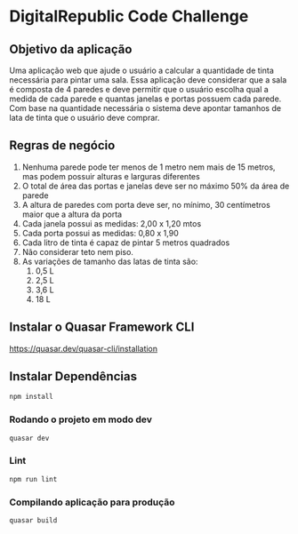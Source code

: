 # DigitalRepublic Code Challenge

## Objetivo da aplicação

Uma aplicação web que ajude o usuário a calcular a quantidade de tinta necessária para pintar uma sala.
Essa aplicação deve considerar que a sala é composta de 4 paredes e deve permitir que o usuário escolha qual a medida de cada parede e quantas janelas e portas possuem cada parede.
Com base na quantidade necessária o sistema deve apontar tamanhos de lata de tinta que o usuário deve comprar.

## Regras de negócio

1. Nenhuma parede pode ter menos de 1 metro nem mais de 15 metros, mas podem possuir alturas e larguras diferentes
2. O total de área das portas e janelas deve ser no máximo 50% da área de parede
3. A altura de paredes com porta deve ser, no mínimo, 30 centímetros maior que a altura da porta
4. Cada janela possui as medidas: 2,00 x 1,20 mtos
5. Cada porta possui as medidas: 0,80 x 1,90
6. Cada litro de tinta é capaz de pintar 5 metros quadrados
7. Não considerar teto nem piso.
8. As variações de tamanho das latas de tinta são:
    1. 0,5 L
    2. 2,5 L
    3. 3,6 L
    4. 18 L

## Instalar o Quasar Framework CLI
https://quasar.dev/quasar-cli/installation

## Instalar Dependências
```bash
npm install
```
### Rodando o projeto em modo dev
```bash
quasar dev
```

### Lint
```bash
npm run lint
```

### Compilando aplicação para produção
```bash
quasar build
```